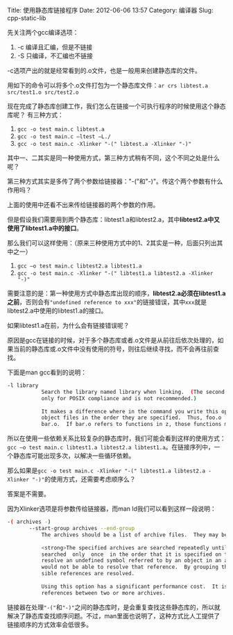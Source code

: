 Title: 使用静态库链接程序
Date: 2012-06-06 13:57
Category: 编译器
Slug: cpp-static-lib

先关注两个gcc编译选项：

1. -c 编译且汇编，但是不链接
2. -S 只编译，不汇编也不链接 

-c选项产出的就是经常看到的.o文件，也是一般用来创建静态库的文件。

用如下的命令可以将多个.o文件打包为一个静态库文件：`ar crs libtest.a src/test1.o src/test2.o`

现在完成了静态库创建工作，我们怎么在链接一个可执行程序的时候使用这个静态库呢？
有三种方式：

1. `gcc -o test main.c libtest.a`
2. `gcc -o test main.c –ltest –L./`
3. `gcc -o test main.c -Xlinker "-(" libtest.a -Xlinker "-)"`

其中一、二其实是同一种使用方式，第三种方式稍有不同，这个不同之处是什么呢？

第三种方式其实是多传了两个参数给链接器："-("和"-)"。传这个两个参数有什么作用吗？

上面的使用中还看不出来传给链接器的两个参数的作用。

但是假设我们需要用到两个静态库：libtest1.a和libtest2.a，其中**libtest2.a中又使用了libtest1.a中的接口**。

那么我们可以这样使用：（原来三种使用方式中的1、2其实是一种，后面只列出其中之一）

1. `gcc –o test main.c libtest2.a libtest1.a`
2. `gcc -o test main.c -Xlinker "-(" libtest1.a libtest2.a -Xlinker "-)"`

需要注意的是：第一种使用方式中静态库出现的顺序，**libtest2.a必须在libtest1.a之前**，否则会有`"undefined reference to xxx"`的链接错误，其中`xxx`就是libtest2.a中使用的libtest1.a的接口。

如果libtest1.a在前，为什么会有链接错误呢？

原因是gcc在链接的时候，对于多个静态库或者.o文件是从前往后依次处理的，如果当前的静态库或.o文件中没有使用的符号，则往后继续寻找，而不会再往前查找。

下面是man gcc看到的说明：

```bash
-l library
           Search the library named library when linking.  (The second alternative with the library as a separate argument is
           only for POSIX compliance and is not recommended.)
 
           It makes a difference where in the command you write this option; the linker searches and processes libraries and
           object files in the order they are specified.  Thus, foo.o -lz bar.o searches library z after file foo.o but before
           bar.o.  If bar.o refers to functions in z, those functions may not be loaded.
```

所以在使用一些依赖关系比较复杂的静态库时，我们可能会看到这样的使用方式：`gcc –o test main.c libtest1.a libtest2.a libtest1.a`。在链接序列中，一个静态库可能出现多次，以解决一些循环依赖。

那么如果是`gcc -o test main.c -Xlinker "-(" libtest1.a libtest2.a -Xlinker "-)"`的使用方式，还需要考虑顺序么？

答案是不需要。

因为Xlinker选项是将参数传给链接器，而man ld我们可以看到这样一段说明：

```bash
-( archives -)
       --start-group archives --end-group
           The archives should be a list of archive files.  They may be either explicit file names, or -l options.
 
           <strong>The specified archives are searched repeatedly until no new undefined references are created.</strong>  Normally, an archive is
           searched  only  once  in the order that it is specified on the command line.  If a symbol in that archive is needed to
           resolve an undefined symbol referred to by an object in an archive that appears later on the command line, the  linker
           would not be able to resolve that reference.  By grouping the archives, they all be searched repeatedly until all pos-
           sible references are resolved.
 
           Using this option has a significant performance cost.  It is best to use it only when there are  unavoidable  circular
           references between two or more archives.
```

链接器在处理`"-("`和`"-)"`之间的静态库时，是会重复查找这些静态库的，所以就解决了静态库查找顺序问题。不过，man里面也说明了，这种方式比人工提供了链接顺序的方式效率会低很多。

